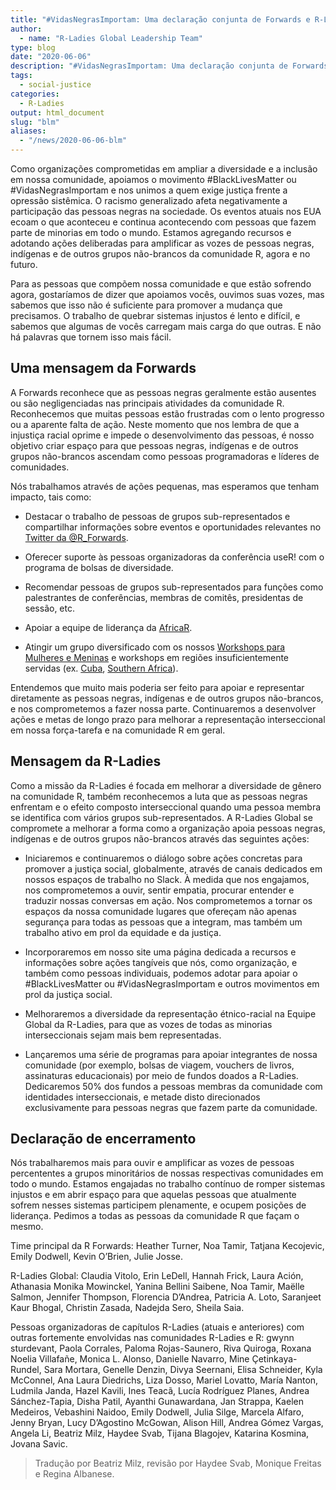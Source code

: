 ```yaml
---
title: "#VidasNegrasImportam: Uma declaração conjunta de Forwards e R-Ladies"
author:
  - name: "R-Ladies Global Leadership Team"
type: blog
date: "2020-06-06"
description: "#VidasNegrasImportam: Uma declaração conjunta de Forwards e R-Ladies"
tags:
  - social-justice
categories:
  - R-Ladies
output: html_document
slug: "blm"
aliases:
  - "/news/2020-06-06-blm"
---
```


Como organizações comprometidas em ampliar a diversidade e a inclusão em nossa comunidade, apoiamos o movimento #BlackLivesMatter ou #VidasNegrasImportam e nos unimos a quem exige justiça frente a opressão sistêmica. O racismo generalizado afeta negativamente a participação das pessoas negras na sociedade. Os eventos atuais nos EUA ecoam o que aconteceu e continua acontecendo com pessoas que fazem parte de minorias em todo o mundo. Estamos agregando recursos e adotando ações deliberadas para amplificar as vozes de pessoas negras, indígenas e de outros grupos não-brancos da comunidade R, agora e no futuro.

Para as pessoas que compõem nossa comunidade e que estão sofrendo agora, gostaríamos de dizer que apoiamos vocês, ouvimos suas vozes, mas sabemos que isso não é suficiente para promover a mudança que precisamos. O trabalho de quebrar sistemas injustos é lento e difícil, e sabemos que algumas de vocês carregam mais carga do que outras. E não há palavras que tornem isso mais fácil.

## Uma mensagem da Forwards

A Forwards reconhece que as pessoas negras geralmente estão ausentes ou são negligenciadas nas principais atividades da comunidade R. Reconhecemos que muitas pessoas estão frustradas com o lento progresso ou a aparente falta de ação. Neste momento que nos lembra de que a injustiça racial oprime e impede o desenvolvimento das pessoas, é nosso objetivo criar espaço para que pessoas negras, indígenas e de outros grupos não-brancos ascendam como pessoas programadoras e líderes de comunidades.

Nós trabalhamos através de ações pequenas, mas esperamos que tenham impacto, tais como:

- Destacar o trabalho de pessoas de grupos sub-representados e compartilhar informações sobre eventos e oportunidades relevantes no [Twitter da @R_Forwards](https://twitter.com/r_forwards).

- Oferecer suporte às pessoas organizadoras da conferência useR! com o programa de bolsas de diversidade.

- Recomendar pessoas de grupos sub-representados para funções como palestrantes de conferências, membras de comitês, presidentas de sessão, etc.

- Apoiar a equipe de liderança da [AfricaR](https://africa-r.org/).

- Atingir um grupo diversificado com os nossos [Workshops para Mulheres e Meninas](https://forwards.github.io/blog/2019/09/22/workshops-for-women-and-girls/) e workshops em regiões insuficientemente servidas (ex. [Cuba](https://forwards.github.io/blog/2018/07/07/havanar/), [Southern Africa](https://forwards.github.io/blog/2020/05/25/southern-africa-project-2020/)).

Entendemos que muito mais poderia ser feito para apoiar e representar diretamente as pessoas negras, indígenas e de outros grupos não-brancos, e nos comprometemos a fazer nossa parte. Continuaremos a desenvolver ações e metas de longo prazo para melhorar a representação interseccional em nossa força-tarefa e na comunidade R em geral.

## Mensagem da R-Ladies

Como a missão da R-Ladies é focada em melhorar a diversidade de gênero na comunidade R, também reconhecemos a luta que as pessoas negras enfrentam e o efeito composto interseccional quando uma pessoa membra se identifica com vários grupos sub-representados. A R-Ladies Global se compromete a melhorar a forma como a organização apoia pessoas negras, indígenas e de outros grupos não-brancos através das seguintes ações:

- Iniciaremos e continuaremos o diálogo sobre ações concretas para promover a justiça social, globalmente, através de canais dedicados em nossos espaços de trabalho no Slack. À medida que nos engajamos, nos comprometemos a ouvir, sentir empatia, procurar entender e traduzir nossas conversas em ação. Nos comprometemos a tornar os espaços da nossa comunidade lugares que ofereçam não apenas segurança para todas as pessoas que a integram, mas também um trabalho ativo em prol da equidade e da justiça.

- Incorporaremos em nosso site uma página dedicada a recursos e informações sobre ações tangíveis que nós, como organização, e também como pessoas individuais, podemos adotar para apoiar o #BlackLivesMatter ou #VidasNegrasImportam e outros movimentos em prol da justiça social.

- Melhoraremos a diversidade da representação étnico-racial na Equipe Global da R-Ladies, para que as vozes de todas as minorias interseccionais sejam mais bem representadas.

- Lançaremos uma série de programas para apoiar integrantes de nossa comunidade (por exemplo, bolsas de viagem, vouchers de livros, assinaturas educacionais) por meio de fundos doados a R-Ladies. Dedicaremos 50% dos fundos a pessoas membras da comunidade com identidades interseccionais, e metade disto direcionados exclusivamente para pessoas negras que fazem parte da comunidade.

## Declaração de encerramento

Nós trabalharemos mais para ouvir e amplificar as vozes de pessoas percententes a grupos minoritários de nossas respectivas comunidades em todo o mundo. Estamos engajadas no trabalho contínuo de romper sistemas injustos e em abrir espaço para que aquelas pessoas que atualmente sofrem nesses sistemas participem plenamente, e ocupem posições de liderança. Pedimos a todas as pessoas da comunidade R que façam o mesmo.

Time principal da R Forwards: Heather Turner, Noa Tamir, Tatjana Kecojevic, Emily Dodwell, Kevin O’Brien, Julie Josse.

R-Ladies Global: Claudia Vitolo, Erin LeDell, Hannah Frick, Laura Ación, Athanasia Monika Mowinckel, Yanina Bellini Saibene, Noa Tamir, Maëlle Salmon, Jennifer Thompson, Florencia D’Andrea, Patricia A. Loto, Saranjeet Kaur Bhogal, Christin Zasada, Nadejda Sero, Sheila Saia.

Pessoas organizadoras de capítulos R-Ladies (atuais e anteriores) com outras fortemente envolvidas nas comunidades R-Ladies e R: gwynn sturdevant, Paola Corrales, Paloma Rojas-Saunero, Riva Quiroga, Roxana Noelia Villafañe, Monica L. Alonso, Danielle Navarro, Mine Çetinkaya-Rundel, Sara Mortara, Genelle Denzin, Divya Seernani, Elisa Schneider, Kyla McConnel, Ana Laura Diedrichs, Liza Dosso, Mariel Lovatto, María Nanton, Ludmila Janda, Hazel Kavili, Ines Teacã, Lucía Rodríguez Planes, Andrea Sánchez-Tapia, Disha Patil, Ayanthi Gunawardana, Jan Strappa, Kaelen Medeiros, Vebashini Naidoo, Emily Dodwell, Julia Silge, Marcela Alfaro, Jenny Bryan, Lucy D’Agostino McGowan, Alison Hill, Andrea Gómez Vargas, Angela Li, Beatriz Milz, Haydee Svab, Tijana Blagojev, Katarina Kosmina, Jovana Savic.

> Tradução por Beatriz Milz, revisão por Haydee Svab, Monique Freitas e Regina Albanese.
